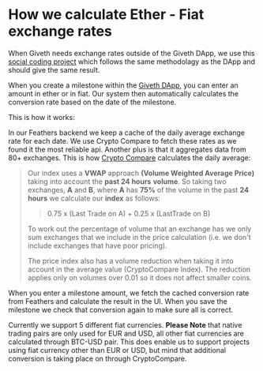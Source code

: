 # How we calculate Ether - Fiat exchange rates

When Giveth needs exchange rates outside of the Giveth DApp, we use this [social coding project](https://giveth.github.io/xchange-rates/) which follows the same methodolagy as the DApp and should give the same result.

When you create a milestone within the [Giveth DApp](https://beta.giveth.io), you can enter an amount in ether or in fiat. Our system then automatically calculates the conversion rate based on the date of the milestone. 

This is how it works:

In our Feathers backend we keep a cache of the daily average exchange rate for each date. We use Crypto Compare to fetch these rates as we found it the most reliable api. Another plus is that it aggregates data from 80+ exchanges. This is how [Crypto Compare](https://www.cryptocompare.com/api/#-api-data-price) calculates the daily average:

> Our index uses a  **VWAP**  approach  **(Volume Weighted Average
> Price)**  taking into account the **past 24 hours**  **volume**. So
> taking two exchanges,  **A**  and  **B**, where  **A**  has  **75%** 
> of the volume in the past  **24 hours**  we calculate our  **index** 
> as follows:
> 
> > 0.75 x (Last Trade on A) + 0.25 x (LastTrade on B)
> 
> To work out the percentage of volume that an exchange has we only sum
> exchanges that we include in the price calculation (i.e. we don't
> include exchanges that have poor pricing).
> 
> The price index also has a volume reduction when taking it into
> account in the average value (CryptoCompare Index). The reduction
> applies only on volumes over 0.01 so it does not affect smaller coins.

When you enter a milestone amount, we fetch the cached conversion rate from Feathers and calculate the result in the UI. When you save the milestone we check that conversion again to make sure all is correct.

Currently we support 5 different fiat currencies. **Please Note** that native trading pairs are only used for EUR and USD, all other fiat currencies are calculated through BTC-USD pair. This does enable us to support projects using fiat currency other than EUR or USD, but mind that additional conversion is taking place on through CryptoCompare.
